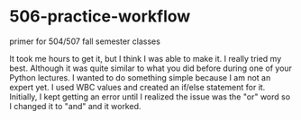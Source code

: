 # 506-practice-workflow
primer for 504/507 fall semester classes

It took me hours to get it, but I think I was able to make it. I really tried my best. Although it was quite similar to what you did before during one of your Python lectures. I wanted to do something simple because I am not an expert yet. I used WBC values and created an if/else statement for it. Initially, I kept getting an error until I realized the issue was the "or" word so I changed it to "and" and it worked. 




